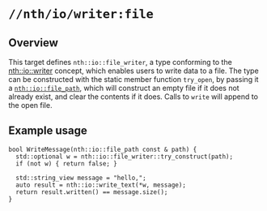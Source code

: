 # `//nth/io/writer:file`

## Overview 

This target defines `nth::io::file_writer`, a type conforming to the
[nth::io::writer](/io/writer/writer) concept, which enables users to write data to a file. The
type can be constructed with the static member function `try_open`, by passing it a
[`nth::io::file_path`](/io/file_path), which will construct an empty file if it does not already
exist, and clear the contents if it does. Calls to `write` will append to the open file.

## Example usage

```
bool WriteMessage(nth::io::file_path const & path) {
  std::optional w = nth::io::file_writer::try_construct(path);
  if (not w) { return false; }

  std::string_view message = "hello,";
  auto result = nth::io::write_text(*w, message);
  return result.written() == message.size();
}
```
